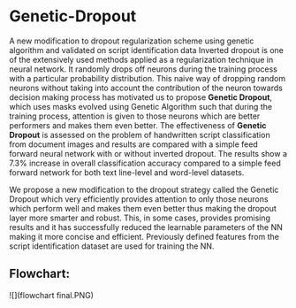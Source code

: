 # Genetic-Dropout
A new  modification to dropout regularization scheme using genetic algorithm and validated on script identification data
 Inverted dropout is one of the extensively used methods applied as a regularization technique in neural network. It randomly drops off neurons during the training process with a particular probability distribution. This naive way of dropping random neurons without taking into account the contribution of the neuron towards decision making process has motivated us to propose **Genetic Dropout**, which uses masks evolved using Genetic Algorithm such that during the training process, attention is given to those neurons which are better performers and makes them even better. The effectiveness of **Genetic Dropout** is assessed on the problem of handwritten script classification from document images and results are compared with a simple feed forward neural network with or without inverted dropout. The results show a 7.3% increase in overall classification accuracy compared to a simple feed forward network for both text line-level and word-level datasets.


We propose a new modification to the dropout strategy called the Genetic Dropout which very efficiently provides attention to only those neurons which perform well and makes them even better thus making the dropout layer more smarter and robust. This, in some cases, provides promising results and it has successfully reduced the learnable parameters of the NN making it more concise and efficient. Previously defined features from the script identification dataset are used for training the NN.
## Flowchart:
  ![](flowchart final.PNG)
 
 
